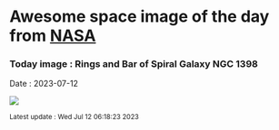 
# Awesome space image of the day from [NASA](https://api.nasa.gov/)

### Today image : Rings and Bar of Spiral Galaxy NGC 1398
Date : 2023-07-12

![](https://apod.nasa.gov/apod/image/2307/Ngc1398_Hanson_960.jpg)

<small>Latest update : Wed Jul 12 06:18:23 2023</small>
        